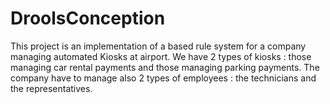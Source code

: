 # DroolsConception

This project is an implementation of a based rule system for a company managing automated Kiosks at airport.
We have 2 types of kiosks : those managing car rental payments and those managing parking payments.
The company have to manage also 2 types of employees : the technicians and the representatives.


